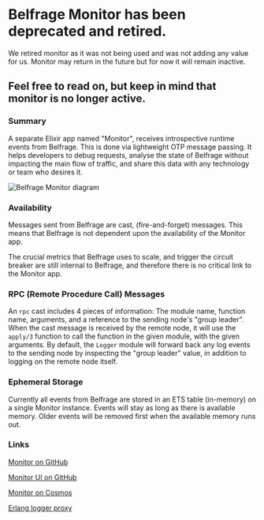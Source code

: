 # Belfrage Monitor has been deprecated and retired.
We retired monitor as it was not being used and was not adding any value for us. 
Monitor may return in the future but for now it will remain inactive.

Feel free to read on, but keep in mind that monitor is no longer active.
---
### Summary
A separate Elixir app named "Monitor", receives introspective runtime events from Belfrage. This is done via lightweight OTP message passing. It helps developers to debug requests, analyse the state of Belfrage without impacting the main flow of traffic, and share this data with any technology or team who desires it.

![Belfrage Monitor diagram](https://github.com/bbc/belfrage/blob/master/docs/img/belfrage-monitor.png?raw=true)

### Availability
Messages sent from Belfrage are cast, (fire-and-forget) messages. This means that Belfrage is not dependent upon the availability of the Monitor app.

The crucial metrics that Belfrage uses to scale, and trigger the circuit breaker are still internal to Belfrage, and therefore there is no critical link to the Monitor app.

### RPC (Remote Procedure Call) Messages
An `rpc` cast includes 4 pieces of information: The module name, function name, arguments, and a reference to the sending node's "group leader". When the cast message is received by the remote node, it will use the `apply/3` function to call the function in the given module, with the given arguments. By default, the `Logger` module will forward back any log events to the sending node by inspecting the "group leader" value, in addition to logging on the remote node itself.

### Ephemeral Storage
Currently all events from Belfrage are stored in an ETS table (in-memory) on a single Monitor instance. Events will stay as long as there is available memory. Older events will be removed first when the available memory runs out.

### Links
[Monitor on GitHub](https://github.com/bbc/belfrage-monitor)

[Monitor UI on GitHub](https://github.com/bbc/belfrage-monitor-ui)

[Monitor on Cosmos](https://cosmos.tools.bbc.co.uk/services/monitor)

[Erlang logger proxy](https://erlang.org/doc/apps/kernel/logger_chapter.html#logger-proxy)